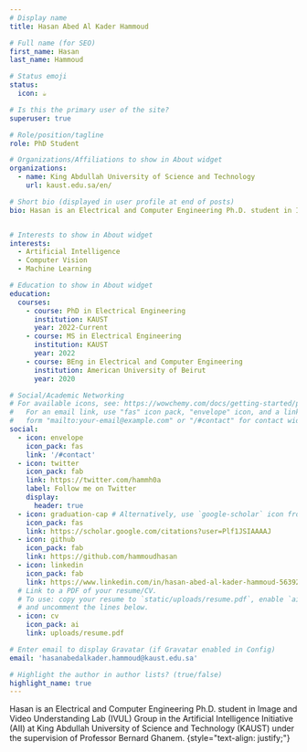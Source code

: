 ```yaml
---
# Display name
title: Hasan Abed Al Kader Hammoud

# Full name (for SEO)
first_name: Hasan
last_name: Hammoud

# Status emoji
status:
  icon: ☕️

# Is this the primary user of the site?
superuser: true

# Role/position/tagline
role: PhD Student

# Organizations/Affiliations to show in About widget
organizations:
  - name: King Abdullah University of Science and Technology
    url: kaust.edu.sa/en/

# Short bio (displayed in user profile at end of posts)
bio: Hasan is an Electrical and Computer Engineering Ph.D. student in Image and Video Understanding Lab (IVUL) Group in the Artificial Intelligence Initiative (AII) at King Abdullah University of Science and Technology (KAUST) under the supervision of Professor Bernard Ghanem.


# Interests to show in About widget
interests:
  - Artificial Intelligence
  - Computer Vision
  - Machine Learning

# Education to show in About widget
education:
  courses:
    - course: PhD in Electrical Engineering
      institution: KAUST
      year: 2022-Current
    - course: MS in Electrical Engineering
      institution: KAUST
      year: 2022
    - course: BEng in Electrical and Computer Engineering
      institution: American University of Beirut
      year: 2020

# Social/Academic Networking
# For available icons, see: https://wowchemy.com/docs/getting-started/page-builder/#icons
#   For an email link, use "fas" icon pack, "envelope" icon, and a link in the
#   form "mailto:your-email@example.com" or "/#contact" for contact widget.
social:
  - icon: envelope
    icon_pack: fas
    link: '/#contact'
  - icon: twitter
    icon_pack: fab
    link: https://twitter.com/hammh0a
    label: Follow me on Twitter
    display:
      header: true
  - icon: graduation-cap # Alternatively, use `google-scholar` icon from `ai` icon pack
    icon_pack: fas
    link: https://scholar.google.com/citations?user=Plf1JSIAAAAJ
  - icon: github
    icon_pack: fab
    link: https://github.com/hammoudhasan
  - icon: linkedin
    icon_pack: fab
    link: https://www.linkedin.com/in/hasan-abed-al-kader-hammoud-56392a147/
  # Link to a PDF of your resume/CV.
  # To use: copy your resume to `static/uploads/resume.pdf`, enable `ai` icons in `params.yaml`,
  # and uncomment the lines below.
  - icon: cv
    icon_pack: ai
    link: uploads/resume.pdf

# Enter email to display Gravatar (if Gravatar enabled in Config)
email: 'hasanabedalkader.hammoud@kaust.edu.sa'

# Highlight the author in author lists? (true/false)
highlight_name: true
---
```


Hasan is an Electrical and Computer Engineering Ph.D. student in Image and Video Understanding Lab (IVUL) Group in the Artificial Intelligence Initiative (AII) at King Abdullah University of Science and Technology (KAUST) under the supervision of Professor Bernard Ghanem.
{style="text-align: justify;"}
